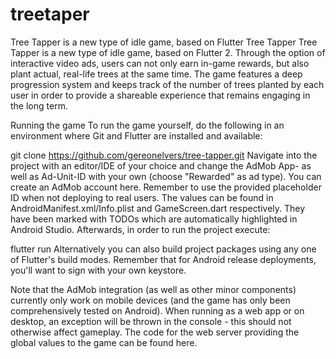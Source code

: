 # treetaper
Tree Tapper is a new type of idle game, based on Flutter
Tree Tapper
Tree Tapper is a new type of idle game, based on Flutter 2. Through the option of interactive video ads, users can not only earn in-game rewards, but also plant actual, real-life trees at the same time. The game features a deep progression system and keeps track of the number of trees planted by each user in order to provide a shareable experience that remains engaging in the long term.

Running the game
To run the game yourself, do the following in an environment where Git and Flutter are installed and available:

git clone https://github.com/gereonelvers/tree-tapper.git
Navigate into the project with an editor/IDE of your choice and change the AdMob App- as well as Ad-Unit-ID with your own (choose "Rewarded" as ad type). You can create an AdMob account here. Remember to use the provided placeholder ID when not deploying to real users. The values can be found in AndroidManifest.xml/Info.plist and GameScreen.dart respectively. They have been marked with TODOs which are automatically highlighted in Android Studio. Afterwards, in order to run the project execute:

flutter run
Alternatively you can also build project packages using any one of Flutter's build modes. Remember that for Android release deployments, you'll want to sign with your own keystore.

Note that the AdMob integration (as well as other minor components) currently only work on mobile devices (and the game has only been comprehensively tested on Android). When running as a web app or on desktop, an exception will be thrown in the console - this should not otherwise affect gameplay. The code for the web server providing the global values to the game can be found here.
